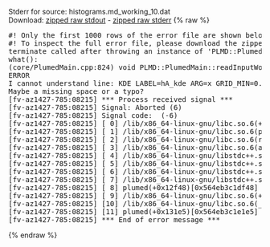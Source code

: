 Stderr for source:  histograms.md_working_10.dat   
Download: [zipped raw stdout](histograms.md_working_10.dat.plumed.stdout.txt.zip) - [zipped raw stderr](histograms.md_working_10.dat.plumed.stderr.txt.zip) 
{% raw %}
<pre>
#! Only the first 1000 rows of the error file are shown below
#! To inspect the full error file, please download the zipped raw stderr file above
terminate called after throwing an instance of 'PLMD::Plumed::ExceptionError'
what():
(core/PlumedMain.cpp:824) void PLMD::PlumedMain::readInputWords(const std::vector<std::__cxx11::basic_string<char> >&)
ERROR
I cannot understand line: KDE LABEL=hA_kde ARG=x GRID_MIN=0.0 GRID_MAX=3.0 GRID_BIN=100 BANDWIDTH=0.1
Maybe a missing space or a typo?
[fv-az1427-785:08215] *** Process received signal ***
[fv-az1427-785:08215] Signal: Aborted (6)
[fv-az1427-785:08215] Signal code:  (-6)
[fv-az1427-785:08215] [ 0] /lib/x86_64-linux-gnu/libc.so.6(+0x42520)[0x7f2c55442520]
[fv-az1427-785:08215] [ 1] /lib/x86_64-linux-gnu/libc.so.6(pthread_kill+0x12c)[0x7f2c554969fc]
[fv-az1427-785:08215] [ 2] /lib/x86_64-linux-gnu/libc.so.6(raise+0x16)[0x7f2c55442476]
[fv-az1427-785:08215] [ 3] /lib/x86_64-linux-gnu/libc.so.6(abort+0xd3)[0x7f2c554287f3]
[fv-az1427-785:08215] [ 4] /lib/x86_64-linux-gnu/libstdc++.so.6(+0xa2b9e)[0x7f2c558a2b9e]
[fv-az1427-785:08215] [ 5] /lib/x86_64-linux-gnu/libstdc++.so.6(+0xae20c)[0x7f2c558ae20c]
[fv-az1427-785:08215] [ 6] /lib/x86_64-linux-gnu/libstdc++.so.6(+0xae277)[0x7f2c558ae277]
[fv-az1427-785:08215] [ 7] /lib/x86_64-linux-gnu/libstdc++.so.6(__cxa_rethrow+0x4b)[0x7f2c558ae52b]
[fv-az1427-785:08215] [ 8] plumed(+0x12f48)[0x564eb3c1df48]
[fv-az1427-785:08215] [ 9] /lib/x86_64-linux-gnu/libc.so.6(+0x29d90)[0x7f2c55429d90]
[fv-az1427-785:08215] [10] /lib/x86_64-linux-gnu/libc.so.6(__libc_start_main+0x80)[0x7f2c55429e40]
[fv-az1427-785:08215] [11] plumed(+0x131e5)[0x564eb3c1e1e5]
[fv-az1427-785:08215] *** End of error message ***
</pre>
{% endraw %}
